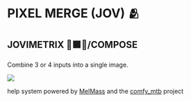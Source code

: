 
# PIXEL MERGE (JOV) 🫂
## JOVIMETRIX 🔺🟩🔵/COMPOSE
<p>Combine 3 or 4 inputs into a single image.</p>

![](https://raw.githubusercontent.com/Amorano/Jovimetrix-examples/master/node/PIXEL%20MERGE/PIXEL%20MERGE.gif)

help system powered by [MelMass](https://github.com/melMass) and the [comfy_mtb](https://github.com/melMass/comfy_mtb) project
